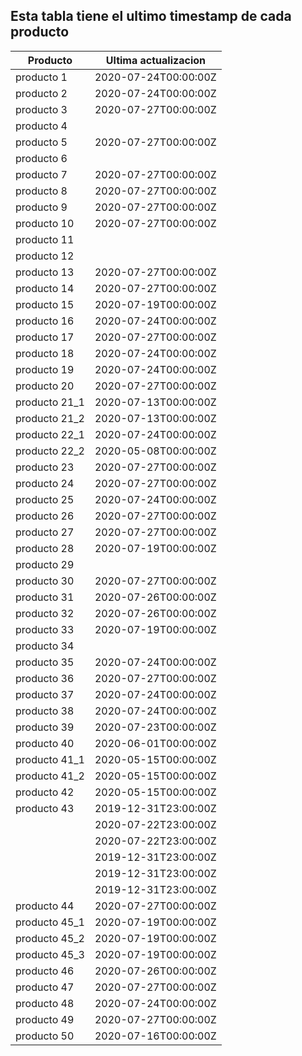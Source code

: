 ## Esta tabla tiene el ultimo timestamp de cada producto
|Producto|Ultima actualizacion |
|------ |------ |
|producto 1|2020-07-24T00:00:00Z|
|producto 2|2020-07-24T00:00:00Z|
|producto 3|2020-07-27T00:00:00Z|
|producto 4|
|producto 5|2020-07-27T00:00:00Z|
|producto 6|
|producto 7|2020-07-27T00:00:00Z|
|producto 8|2020-07-27T00:00:00Z|
|producto 9|2020-07-27T00:00:00Z|
|producto 10|2020-07-27T00:00:00Z|
|producto 11|
|producto 12|
|producto 13|2020-07-27T00:00:00Z|
|producto 14|2020-07-27T00:00:00Z|
|producto 15|2020-07-19T00:00:00Z|
|producto 16|2020-07-24T00:00:00Z|
|producto 17|2020-07-27T00:00:00Z|
|producto 18|2020-07-24T00:00:00Z|
|producto 19|2020-07-24T00:00:00Z|
|producto 20|2020-07-27T00:00:00Z|
|producto 21_1|2020-07-13T00:00:00Z|
|producto 21_2|2020-07-13T00:00:00Z|
|producto 22_1|2020-07-24T00:00:00Z|
|producto 22_2|2020-05-08T00:00:00Z|
|producto 23|2020-07-27T00:00:00Z|
|producto 24|2020-07-27T00:00:00Z|
|producto 25|2020-07-24T00:00:00Z|
|producto 26|2020-07-27T00:00:00Z|
|producto 27|2020-07-27T00:00:00Z|
|producto 28|2020-07-19T00:00:00Z|
|producto 29|
|producto 30|2020-07-27T00:00:00Z|
|producto 31|2020-07-26T00:00:00Z|
|producto 32|2020-07-26T00:00:00Z|
|producto 33|2020-07-19T00:00:00Z|
|producto 34|
|producto 35|2020-07-24T00:00:00Z|
|producto 36|2020-07-27T00:00:00Z|
|producto 37|2020-07-24T00:00:00Z|
|producto 38|2020-07-24T00:00:00Z|
|producto 39|2020-07-23T00:00:00Z|
|producto 40|2020-06-01T00:00:00Z|
|producto 41_1|2020-05-15T00:00:00Z|
|producto 41_2|2020-05-15T00:00:00Z|
|producto 42|2020-05-15T00:00:00Z|
|producto 43|2019-12-31T23:00:00Z|
| |2020-07-22T23:00:00Z|
| |2020-07-22T23:00:00Z|
| |2019-12-31T23:00:00Z|
| |2019-12-31T23:00:00Z|
| |2019-12-31T23:00:00Z|
|producto 44|2020-07-27T00:00:00Z|
|producto 45_1|2020-07-19T00:00:00Z|
|producto 45_2|2020-07-19T00:00:00Z|
|producto 45_3|2020-07-19T00:00:00Z|
|producto 46|2020-07-26T00:00:00Z|
|producto 47|2020-07-27T00:00:00Z|
|producto 48|2020-07-24T00:00:00Z|
|producto 49|2020-07-27T00:00:00Z|
|producto 50|2020-07-16T00:00:00Z|
